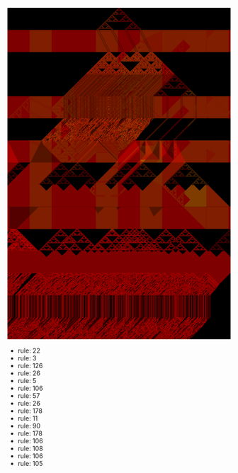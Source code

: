 ![photo](./output.png) 
 * rule: 22
* rule: 3
* rule: 126
* rule: 26
* rule: 5
* rule: 106
* rule: 57
* rule: 26
* rule: 178
* rule: 11
* rule: 90
* rule: 178
* rule: 106
* rule: 108
* rule: 106
* rule: 105
